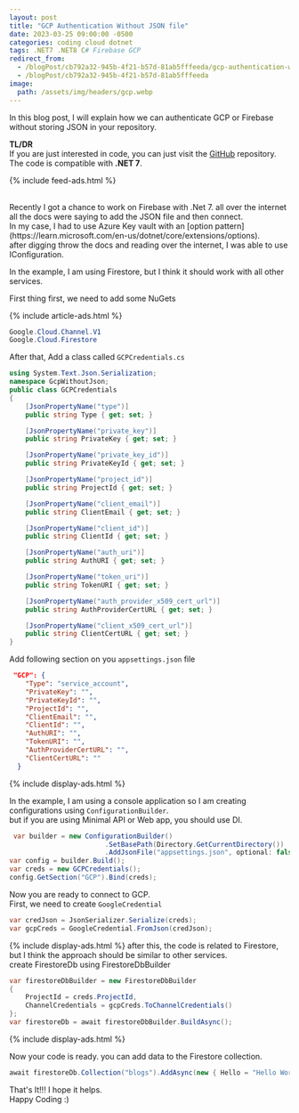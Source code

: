 ```yaml
---
layout: post
title: "GCP Authentication Without JSON file"
date: 2023-03-25 09:00:00 -0500
categories: coding cloud dotnet
tags: .NET7 .NET8 C# Firebase GCP
redirect_from:
  - /blogPost/cb792a32-945b-4f21-b57d-81ab5fffeeda/gcp-authentication-without-json-file
  - /blogPost/cb792a32-945b-4f21-b57d-81ab5fffeeda
image:
  path: /assets/img/headers/gcp.webp
---
```


In this blog post, I will explain how we can authenticate GCP or Firebase without storing JSON in your repository.<br>

**TL/DR**
<br>
If you are just interested in code, you can just visit the [GitHub](https://github.com/manishtiwari25/bites-in-byte-blog/tree/main/src/GcpWithoutJson) repository.
The code is compatible with **.NET 7**.

{% include feed-ads.html %}

<br>
Recently I got a chance to work on Firebase with .Net 7. all over the internet all the docs were saying to add the JSON file and then connect. <br>
In my case, I had to use Azure Key vault with an [option pattern](https://learn.microsoft.com/en-us/dotnet/core/extensions/options). <br>
after digging throw the docs and reading over the internet, I was able to use IConfiguration. <br>

In the example, I am using Firestore, but I think it should work with all other services. <br>

First thing first, we need to add some NuGets

{% include article-ads.html %}

```cs
Google.Cloud.Channel.V1
Google.Cloud.Firestore
```

After that, Add a class called `GCPCredentials.cs`

```cs
using System.Text.Json.Serialization;
namespace GcpWithoutJson;
public class GCPCredentials
{
    [JsonPropertyName("type")]
    public string Type { get; set; }

    [JsonPropertyName("private_key")]
    public string PrivateKey { get; set; }

    [JsonPropertyName("private_key_id")]
    public string PrivateKeyId { get; set; }

    [JsonPropertyName("project_id")]
    public string ProjectId { get; set; }

    [JsonPropertyName("client_email")]
    public string ClientEmail { get; set; }

    [JsonPropertyName("client_id")]
    public string ClientId { get; set; }

    [JsonPropertyName("auth_uri")]
    public string AuthURI { get; set; }

    [JsonPropertyName("token_uri")]
    public string TokenURI { get; set; }

    [JsonPropertyName("auth_provider_x509_cert_url")]
    public string AuthProviderCertURL { get; set; }

    [JsonPropertyName("client_x509_cert_url")]
    public string ClientCertURL { get; set; }
}
```

Add following section on you `appsettings.json` file

```json
 "GCP": {
    "Type": "service_account",
    "PrivateKey": "",
    "PrivateKeyId": "",
    "ProjectId": "",
    "ClientEmail": "",
    "ClientId": "",
    "AuthURI": "",
    "TokenURI": "",
    "AuthProviderCertURL": "",
    "ClientCertURL": ""
  }
```

{% include display-ads.html %}

In the example, I am using a console application so I am creating configurations using `ConfigurationBuilder`. <br>
but if you are using Minimal API or Web app, you should use DI. <br>

```cs
 var builder = new ConfigurationBuilder()
                        .SetBasePath(Directory.GetCurrentDirectory())
                        .AddJsonFile("appsettings.json", optional: false);
var config = builder.Build();
var creds = new GCPCredentials();
config.GetSection("GCP").Bind(creds);
```

Now you are ready to connect to GCP. <br>
First, we need to create `GoogleCredential`

```cs
var credJson = JsonSerializer.Serialize(creds);
var gcpCreds = GoogleCredential.FromJson(credJson);
```

{% include display-ads.html %}
after this, the code is related to Firestore, but I think the approach should be similar to other services. <br>
create FirestoreDb using FirestoreDbBuilder <br>

```cs
var firestoreDbBuilder = new FirestoreDbBuilder
{
    ProjectId = creds.ProjectId,
    ChannelCredentials = gcpCreds.ToChannelCredentials()
};
var firestoreDb = await firestoreDbBuilder.BuildAsync();
```

{% include display-ads.html %}

Now your code is ready. you can add data to the Firestore collection.

```cs
await firestoreDb.Collection("blogs").AddAsync(new { Hello = "Hello World!!!" });
```

That's It!!! I hope it helps. <br>
Happy Coding :)
